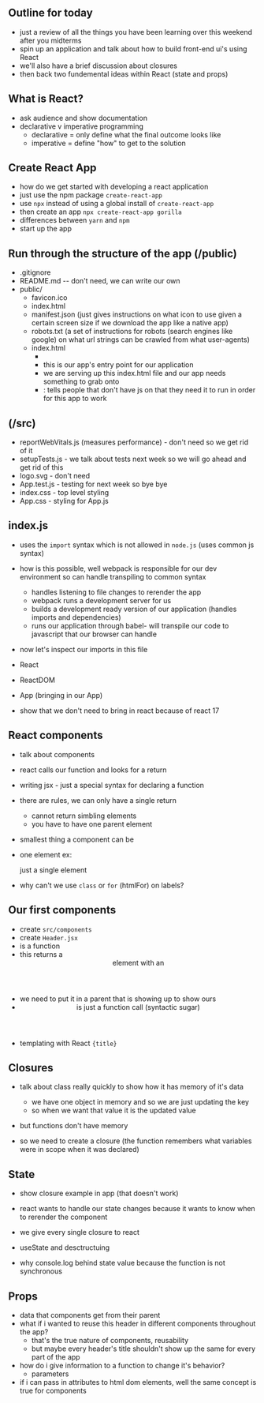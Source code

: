 ## Outline for today
- just a review of all the things you have been learning over this weekend after you midterms
- spin up an application and talk about how to build front-end ui's using React
- we'll also have a brief discussion about closures
- then back two fundemental ideas within React (state and props)

## What is React?
- ask audience and show documentation
- declarative v imperative programming
  - declarative = only define what the final outcome looks like
  - imperative = define "how" to get to the solution 

## Create React App
- how do we get started with developing a react application
- just use the npm package `create-react-app`
- use `npx` instead of using a global install of `create-react-app`
- then create an app `npx create-react-app gorilla`
- differences between `yarn` and `npm`
- start up the app



## Run through the structure of the app (/public)
- .gitignore 
- README.md -- don't need, we can write our own
- public/
  - favicon.ico 
  - index.html
  - manifest.json (just gives instructions on what icon to use given a certain screen size if we download the app like a native app)
  - robots.txt (a set of instructions for robots (search engines like google) on what url strings can be crawled from what user-agents)
  - index.html
    - <div id="root"></div>
    - this is our app's entry point for our application
    - we are serving up this index.html file and our app needs something to grab onto
    - <noscript>: tells people that don't have js on that they need it to run in order for this app to work

## (/src)
- reportWebVitals.js (measures performance) - don't need so we get rid of it 
- setupTests.js - we talk about tests next week so we will go ahead and get rid of this
- logo.svg - don't need 
- App.test.js - testing for next week so bye bye
- index.css - top level styling 
- App.css - styling for App.js

## index.js
- uses the `import` syntax which is not allowed in `node.js` (uses common js syntax)
- how is this possible, well webpack is responsible for our dev environment so can handle transpiling to common syntax
  - handles listening to file changes to rerender the app
  - webpack runs a development server for us
  - builds a development ready version of our application (handles imports and dependencies)
  - runs our application through babel- will transpile our code to javascript that our browser can handle

- now let's inspect our imports in this file
- React
- ReactDOM
- App (bringing in our App)
- show that we don't need to bring in react because of react 17

## React components
- talk about components
- react calls our function and looks for a return
- writing jsx - just a special syntax for declaring a function
- there are rules, we can only have a single return
  - cannot return simbling elements
  - you have to have one parent element

- smallest thing a component can be
- one element ex: <p>just a single element</p>

- why can't we use `class` or `for` (htmlFor) on labels?

## Our first components
- create `src/components`
- create `Header.jsx`
- is a function
- this returns a <header> element with an <h1>
- we need to put it in a parent that is showing up to show ours
- <Header /> is just a function call (syntactic sugar)
- templating with React `{title}`

## Closures
- talk about class really quickly to show how it has memory of it's data
  - we have one object in memory and so we are just updating the key
  - so when we want that value it is the updated value

- but functions don't have memory
- so we need to create a closure (the function remembers what variables were in scope when it was declared)


## State
- show closure example in app (that doesn't work)
- react wants to handle our state changes because it wants to know when to rerender the component
- we give every single closure to react
- useState and desctructuing

- why console.log behind state value because the function is not synchronous


## Props
- data that components get from their parent
- what if i wanted to reuse this header in different components throughout the app?
  - that's the true nature of components, reusability
  - but maybe every header's title shouldn't show up the same for every part of the app
- how do i give information to a function to change it's behavior?
  - parameters
- if i can pass in attributes to html dom elements, well the same concept is true for components
